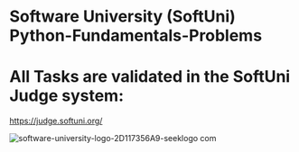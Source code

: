 # Software University (SoftUni) Python-Fundamentals-Problems

# All Tasks are validated in the SoftUni Judge system: 
https://judge.softuni.org/

![software-university-logo-2D117356A9-seeklogo com](https://github.com/svetlanasieber/Python-Fundamentals-Problems/assets/135451084/8f0f8fad-cb4e-4bc1-b487-b47d701aa650)
